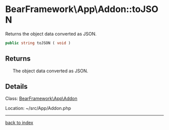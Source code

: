 # BearFramework\App\Addon::toJSON

Returns the object data converted as JSON.

```php
public string toJSON ( void )
```

## Returns

&nbsp;&nbsp;&nbsp;&nbsp;&nbsp;&nbsp;The object data converted as JSON.

## Details

Class: [BearFramework\App\Addon](bearframework.app.addon.class.md)

Location: ~/src/App/Addon.php

---

[back to index](index.md)

